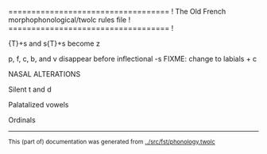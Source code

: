 =================================== !
The Old French morphophonological/twolc rules file !
=================================== !
















{T}+s and s{T}+s become z



p, f, c, b, and v disappear before inflectional -s
FIXME: change to labials + c





NASAL ALTERATIONS












Silent t and d




Palatalized vowels











Ordinals















































* * *
<small>This (part of) documentation was generated from [../src/fst/phonology.twolc](http://github.com/giellalt/lang-fro/blob/main/../src/fst/phonology.twolc)</small>